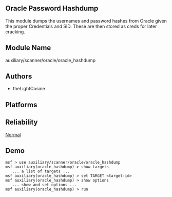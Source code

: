 ## Oracle Password Hashdump

This module dumps the usernames and password hashes from 
Oracle given the proper Credentials and SID. These are then 
stored as creds for later cracking.


## Module Name
auxiliary/scanner/oracle/oracle_hashdump

## Authors
* theLightCosine





## Platforms


## Reliability
[Normal](https://github.com/rapid7/metasploit-framework/wiki/Exploit-Ranking)

## Demo

```
msf > use auxiliary/scanner/oracle/oracle_hashdump
msf auxiliary(oracle_hashdump) > show targets
   ... a list of targets ...
msf auxiliary(oracle_hashdump) > set TARGET <target-id>
msf auxiliary(oracle_hashdump) > show options
   ... show and set options ...
msf auxiliary(oracle_hashdump) > run
```
    
    